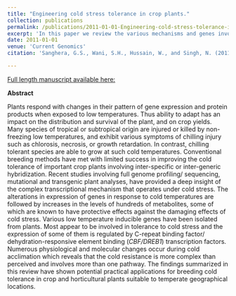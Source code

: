 ```yaml
---
title: "Engineering cold stress tolerance in crop plants."
collection: publications
permalink: /publications/2011-01-01-Engineering-cold-stress-tolerance-in-crop-plants
excerpt: 'In this paper we review the various mechanisms and genes involved in cold acclimatization and the possibilities where transgenic technology has been explored for breeding cold tolerance in crop plants.'
date: 2011-01-01
venue: 'Current Genomics'
citation: 'Sanghera, G.S., Wani, S.H., Hussain, W., and Singh, N. (2011) Engineering Cold Stress Tolerance in Crop Plants. <i>Curr Genomics<i\>,12, 30–43.'

---
```


<a href='https://www.ncbi.nlm.nih.gov/pmc/articles/PMC3129041/'>Full length manuscript available here:</a>

**Abstract**


Plants respond with changes in their pattern of gene expression and protein products when exposed to low temperatures. Thus ability to adapt has an impact on the distribution and survival of the plant, and on crop yields. Many species of tropical or subtropical origin are injured or killed by non-freezing low temperatures, and exhibit various symptoms of chilling injury such as chlorosis, necrosis, or growth retardation. In contrast, chilling tolerant species are able to grow at such cold temperatures. Conventional breeding methods have met with limited success in improving the cold tolerance of important crop plants involving inter-specific or inter-generic hybridization. Recent studies involving full genome profiling/ sequencing, mutational and transgenic plant analyses, have provided a deep insight of the complex transcriptional mechanism that operates under cold stress. The alterations in expression of genes in response to cold temperatures are followed by increases in the levels of hundreds of metabolites, some of which are known to have protective effects against the damaging effects of cold stress. Various low temperature inducible genes have been isolated from plants. Most appear to be involved in tolerance to cold stress and the expression of some of them is regulated by C-repeat binding factor/ dehydration-responsive element binding (*CBF/DREB1*) transcription factors. Numerous physiological and molecular changes occur during cold acclimation which reveals that the cold resistance is more complex than perceived and involves more than one pathway. The findings summarized in this review have shown potential practical applications for breeding cold tolerance in crop and horticultural plants suitable to temperate geographical locations.

